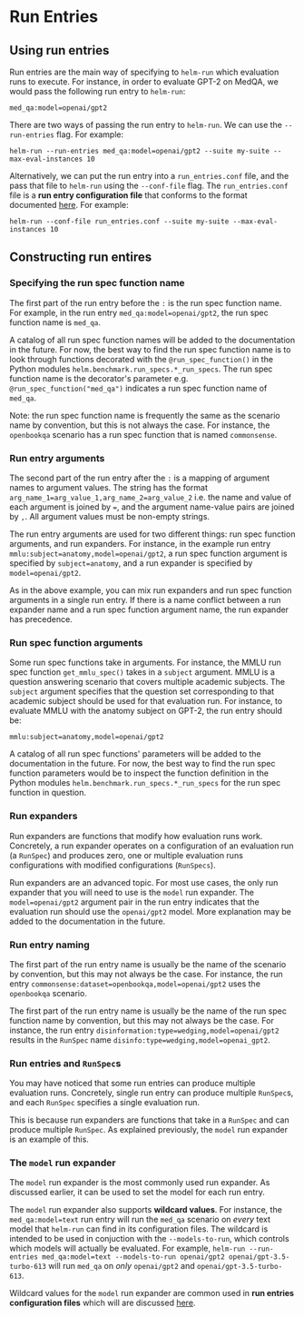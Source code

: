 # Run Entries

## Using run entries

Run entries are the main way of specifying to `helm-run` which evaluation runs to execute. For instance, in order to evaluate GPT-2 on MedQA, we would pass the following run entry to `helm-run`:

```
med_qa:model=openai/gpt2
```

There are two ways of passing the run entry to `helm-run`. We can use the `--run-entries` flag. For example:

```
helm-run --run-entries med_qa:model=openai/gpt2 --suite my-suite --max-eval-instances 10
```

Alternatively, we can put the run entry into a `run_entries.conf` file, and the pass that file to `helm-run` using the `--conf-file` flag. The `run_entries.conf` file is a **run entry configuration file** that conforms to the format documented [here](run_entries_configuration_files.md). For example:

```
helm-run --conf-file run_entries.conf --suite my-suite --max-eval-instances 10
```

## Constructing run entires

### Specifying the run spec function name

The first part of the run entry before the `:` is the run spec function name. For example, in the run entry `med_qa:model=openai/gpt2`, the run spec function name is `med_qa`.

A catalog of all run spec function names will be added to the documentation in the future. For now, the best way to find the run spec function name is to look through functions decorated with the `@run_spec_function()` in the Python modules `helm.benchmark.run_specs.*_run_specs`. The run spec function name is the decorator's parameter e.g. `@run_spec_function("med_qa")` indicates a run spec function name of `med_qa`.

Note: the run spec function name is frequently the same as the scenario name by convention, but this is not always the case. For instance, the `openbookqa` scenario has a run spec function that is named `commonsense`.

### Run entry arguments

The second part of the run entry after the `:` is a mapping of argument names to argument values. The string has the format `arg_name_1=arg_value_1,arg_name_2=arg_value_2` i.e. the name and value of each argument is joined by `=`, and the argument name-value pairs are joined by `,`. All argument values must be non-empty strings.

The run entry arguments are used for two different things: run spec function arguments, and run expanders. For instance, in the example run entry `mmlu:subject=anatomy,model=openai/gpt2`, a run spec function argument is specified by `subject=anatomy`, and a run expander is specified by `model=openai/gpt2`.

As in the above example, you can mix run expanders and run spec function arguments in a single run entry. If there is a name conflict between a run expander name and a run spec function argument name, the run expander has precedence. 

### Run spec function arguments

Some run spec functions take in arguments. For instance, the MMLU run spec function `get_mmlu_spec()` takes in a `subject` argument. MMLU is a question answering scenario that covers multiple academic subjects. The `subject` argument specifies that the question set corresponding to that academic subject should be used for that evaluation run. For instance, to evaluate MMLU with the anatomy subject on GPT-2, the run entry should be:

`mmlu:subject=anatomy,model=openai/gpt2`

A catalog of all run spec functions' parameters will be added to the documentation in the future. For now, the best way to find the run spec function parameters would be to inspect the function definition in the Python modules `helm.benchmark.run_specs.*_run_specs` for the run spec function in question.

### Run expanders

Run expanders are functions that modify how evaluation runs work. Concretely, a run expander operates on a configuration of an evaluation run (a `RunSpec`) and produces zero, one or multiple evaluation runs configurations with modified configurations (`RunSpecs`).

Run expanders are an advanced topic. For most use cases, the only run expander that you will need to use is the `model` run expander. The `model=openai/gpt2` argument pair in the run entry indicates that the evaluation run should use the `openai/gpt2` model. More explanation may be added to the documentation in the future.

### Run entry naming

The first part of the run entry name is usually be the name of the scenario by convention, but this may not always be the case. For instance, the run entry `commonsense:dataset=openbookqa,model=openai/gpt2` uses the `openbookqa` scenario.

The first part of the run entry name is usually be the name of the run spec function name by convention, but this may not always be the case. For instance, the run entry `disinformation:type=wedging,model=openai/gpt2` results in the `RunSpec` name `disinfo:type=wedging,model=openai_gpt2`.

### Run entries and `RunSpec`s

You may have noticed that some run entries can produce multiple evaluation runs. Concretely, single run entry can produce multiple `RunSpec`s, and each `RunSpec` specifies a single evaluation run.

This is because run expanders are functions that take in a `RunSpec` and can produce multiple `RunSpec`. As explained previously, the `model` run expander is an example of this.

### The `model` run expander

The `model` run expander is the most commonly used run expander. As discussed earlier, it can be used to set the model for each run entry.

The `model` run expander also supports **wildcard values**. For instance, the `med_qa:model=text` run entry will run the `med_qa` scenario on _every_ text model that `helm-run` can find in its configuration files. The wildcard is intended to be used in conjuction with the `--models-to-run`, which controls which models will actually be evaluated. For example, `helm-run --run-entries med_qa:model=text --models-to-run openai/gpt2 openai/gpt-3.5-turbo-613` will run `med_qa` on _only_ `openai/gpt2` and `openai/gpt-3.5-turbo-613`.

Wildcard values for the `model` run expander are common used in **run entries configuration files** which will are discussed [here](run_entries_configuration_files.md).
